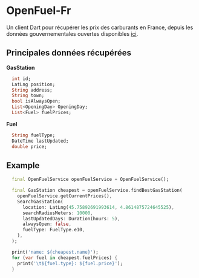 # OpenFuel-Fr

Un client Dart pour récupérer les prix des carburants en France, depuis les données gouvernementales ouvertes disponibles [ici](https://www.prix-carburants.gouv.fr/rubrique/opendata/).

## Principales données récupérées
**GasStation**
```dart
  int id;
  LatLng position;
  String address;
  String town;
  bool isAlwaysOpen;
  List<OpeningDay> OpeningDay;
  List<Fuel> fuelPrices;
```

**Fuel**
```dart
  String fuelType;
  DateTime lastUpdated;
  double price;
```


## Example

```dart
  final OpenFuelService openFuelService = OpenFuelService();

  final GasStation cheapest = openFuelService.findBestGasStation(
    openFuelService.getCurrentPrices(),
    SearchGasStation(
      location: LatLng(45.75892691993614, 4.8614875724645525),
      searchRadiusMeters: 10000,
      lastUpdatedDays: Duration(hours: 5),
      alwaysOpen: false,
      fuelType: FuelType.e10,
    ),
  );

  print('name: ${cheapest.name}');
  for (var fuel in cheapest.fuelPrices) {
    print('\t${fuel.type}: ${fuel.price}');
  }
```